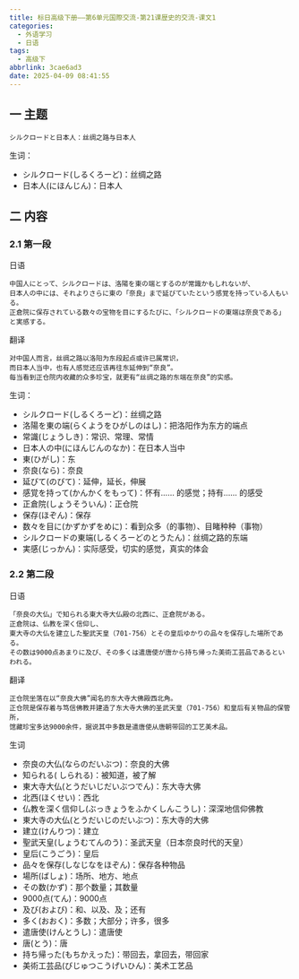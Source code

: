 ```yaml
---
title: 标日高级下册——第6单元国際交流-第21课歴史的交流-课文1
categories:
  - 外语学习
  - 日语
tags:
  - 高级下
abbrlink: 3cae6ad3
date: 2025-04-09 08:41:55
---
```

## 一 主题

```
シルクロードと日本人：丝绸之路与日本人
```

<!--more-->

生词：

* シルクロード(しるくろーど)：丝绸之路
* 日本人(にほんじん)：日本人

## 二 内容

### 2.1 第一段

日语

```
中国人にとって、シルクロードは、洛陽を東の端とするのが常識かもしれないが、
日本人の中には、それよりさらに東の「奈良」まで延びていたという感覚を持っている人もいる。
正倉院に保存されている数々の宝物を目にするたびに、「シルクロードの東端は奈良である」と実感する。
```

翻译

```
对中国人而言，丝绸之路以洛阳为东段起点或许已属常识，
而日本人当中，也有人感觉还应该再往东延伸到“奈良”。
每当看到正仓院内收藏的众多珍宝，就更有“丝绸之路的东端在奈良”的实感。
```

生词：

* シルクロード(しるくろーど)：丝绸之路
* 洛陽を東の端(らくようをひがしのはし)：把洛阳作为东方的端点
* 常識(じょうしき)：常识、常理、常情
* 日本人の中(にほんじんのなか)：在日本人当中
* 東(ひがし)：东
* 奈良(なら)：奈良
* 延びて(のびて)：延伸，延长，伸展
* 感覚を持って(かんかくをもって)：怀有…… 的感觉；持有…… 的感受
* 正倉院(しょうそういん)：正仓院
* 保存(ほぞん)：保存
* 数々を目に(かずかずをめに)：看到众多（的事物）、目睹种种（事物）
* シルクロードの東端(しるくろーどのとうたん)：丝绸之路的东端
* 実感(じっかん)：实际感受，切实的感觉，真实的体会

### 2.2 第二段

日语

```
「奈良の大仏」で知られる東大寺大仏殿の北西に、正倉院がある。
正倉院は、仏教を深く信仰し、
東大寺の大仏を建立した聖武天皇（701-756）とその皇后ゆかりの品々を保存した場所である。
その数は9000点あまりに及び、その多くは遣唐使が唐から持ち帰った美術工芸品であるといわれる。
```

翻译

```
正仓院坐落在以“奈良大佛”闻名的东大寺大佛殿西北角。
正仓院是保存着与笃信佛教并建造了东大寺大佛的圣武天皇（701-756）和皇后有关物品的保管所，
馆藏珍宝多达9000余件，据说其中多数是遣唐使从唐朝带回的工艺美术品。
```


生词

* 奈良の大仏(ならのだいぶつ)：奈良的大佛
* 知られる( しられる)：被知道，被了解
* 東大寺大仏(とうだいじだいぶつでん)：东大寺大佛
* 北西(ほくせい)：西北
* 仏教を深く信仰し(ぶっきょうをふかくしんこうし)：深深地信仰佛教
* 東大寺の大仏(とうだいじのだいぶつ)：东大寺的大佛
* 建立(けんりつ)：建立
* 聖武天皇(しょうむてんのう)：圣武天皇（日本奈良时代的天皇）
* 皇后(こうごう)：皇后
* 品々を保存(しなじなをほぞん)：保存各种物品
* 場所(ばしょ)：场所、地方、地点 
* その数(かず)：那个数量；其数量
* 9000点(てん)：9000点
* 及び(および)：和、以及、及；还有
* 多く(おおく)：多数；大部分；许多，很多
* 遣唐使(けんとうし)：遣唐使
* 唐(とう)：唐
* 持ち帰った(もちかえった)：带回去，拿回去，带回家
* 美術工芸品(びじゅつこうげいひん)：美术工艺品

  

